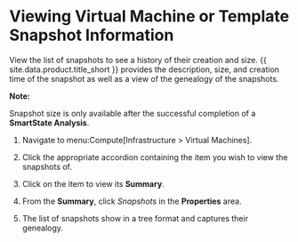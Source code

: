 # Viewing Virtual Machine or Template Snapshot Information

View the list of snapshots to see a history of their creation and size.
{{ site.data.product.title_short }} provides the description, size, and creation time of the
snapshot as well as a view of the genealogy of the snapshots.

**Note:**

Snapshot size is only available after the successful completion of a **SmartState Analysis**.

1. Navigate to menu:Compute\[Infrastructure \> Virtual Machines\].

2. Click the appropriate accordion containing the item you wish to view the snapshots of.

3. Click on the item to view its **Summary**.

4. From the **Summary**, click *Snapshots* in the **Properties** area.

5. The list of snapshots show in a tree format and captures their genealogy.

